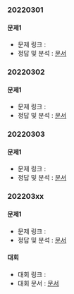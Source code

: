 ###   20220301

####    문제1
-   문제 링크 : []()
-   정답 및 분석 : [ 문서](../../../문제_문서/2022_03_문서/.md)


###   20220302

####    문제1
-   문제 링크 : []()
-   정답 및 분석 : [ 문서](../../../문제_문서/2022_03_문서/.md)


###   20220303

####    문제1
-   문제 링크 : []()
-   정답 및 분석 : [ 문서](../../../문제_문서/2022_03_문서/.md)


###   202203xx

####    문제1
-   문제 링크 : []()
-   정답 및 분석 : [ 문서](../../../문제_문서/2022_03_문서/.md)


####  대회
-   대회 링크 : []()
-   대회 문서 : [ 문서](../../../대회_문서/2022_03_문서/.md)